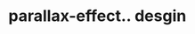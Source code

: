 # parallax-effect.. desgin                                                                                                                                                      
